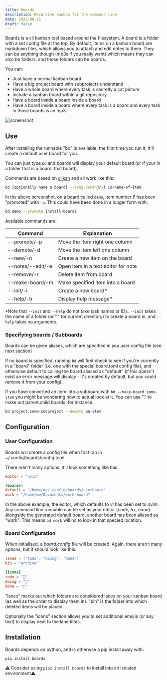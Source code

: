 ```yaml
---
title: Boards
description: Recursive kanban for the command line
date: 2023-08-15
draft: false
---
```


Boards is a cli kanban tool based around the filesystem. A board is a folder with a set config file at the top. By default, items on a kanban board are markdown files, which allows you to attach and edit notes to them. They can be anything though (mp3s if you really want) which means they can also be folders, and those folders can be boards.

You can:
- Just have a normal kanban board
- Have a big project board with subprojects understand
- Have a whole board where every task is secretly a cat picture
- Include a kanban board within a git repository
- Have a board inside a board inside a board
- Have a board inside a board where every task is a board and every task in those boards is an mp3

![screenshot](docs/scrot.png)

## Use

After installing the runnable "bd" is available, the first time you run it, it'll create a default user board for you.

You can just type ```bd``` and boards will display your default board (or if your in a folder that is a board, that board).

Commands are based on [clikan](https://github.com/kitplummer/clikan) and all work like this:

```bash
bd [optionally name a board] --long-comand/-l id/name-of-item
```

In the above screenshot, on a board called ```demo```, item number 6 has been "promoted" with ```-p```. This could have been done in a longer form with:

```bash
bd demo --promote install-boards
```

Available commands are:

| Command               | Explanation                            |
|-----------------------|----------------------------------------|
| --promote/-p          | Move the item right one column         |
| --demote/-d           | Move the item left one column          |
| --new/-n              | Create a new item on the board         |
| --notes/--edit/-e     | Open item in a text editor for note    |
| --remove/-r           | Delete item from board                 |
| --make-board/-m       | Make specified item into a board       |
| --init/-i             | Create a new board*                    |
| --help/-h             | Display help message*                  |

*Note that ```--init``` and ```--help``` do not take task names or IDs. ```--init``` takes the name of a folder (or "." for current directory) to create a board in, and ```--help``` takes no arguments.

### Specifying boards / Subboards

Boards can be given aliases, which are specified in you user config file (see next section)

If no board is specified, running ```bd``` will first check to see if you're currently in a "board" folder (i.e. one with the special board.toml config file), and otherwise default to calling the board aliased as "default" (if this doesn't exist an error message will display - it's created by default, but you could remove it from your config).

If you have converted an item into a subboard with ```bd --make-board some-item``` you might be wondering how to actual look at it. You can use "." to make out parent.child boards, for instance:

```bash
bd project.some-subproject --demote an-item
```

## Configuration

### User Configuration

Boards will create a config file when first ran in ~/.config/boards/config.toml.

There aren't many options, it'll look something like this:

```toml
editor = "nvim"

[boards]
default = "/home/me/.config/boards/userboard"
work = "/home/me/Documents/work-board"
```

In the above example, the editor, which defaults to *vi* has been set to *nvim*. Any command line runnable can be set as your editor (*code*, *hx*, *nano*). Alongside the generated default board, another board has been aliased as "work". This means ```bd work``` will no to look in that specied location.

### Board Configuration

When initialised, a *board.config* file will be created. Again, there aren't many options, but it should look like this:

```toml
lanes = ["todo", "doing", "done"]
bin = "archive"

[icons]
todo = "📒"
doing = "🔧"
done = "🚀"
```

"lanes" marks out which folders are considered lanes on your kanban board (as well as the order to display them in). "bin" is the folder into which deleted items will be placed.

Optionally the "icons" section allows you to set additional emojis (or any text) to display next to the lane titles.

## Installation

Boards depends on python, and is otherwse a pip install away with:
```
pip install boards
```

⚠️ Consider using ```pipx install boards``` to install into an isolated environment⚠️